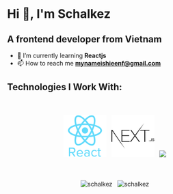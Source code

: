 # Hi 👋, I'm Schalkez
## A frontend developer from Vietnam

- 🌱 I’m currently learning **Reactjs**
- 📫 How to reach me **mynameishieenf@gmail.com**

## Technologies I Work With:
<br>
<br>

<div align="center">
  <a href="https://reactjs.org/" target="_blank" rel="noreferrer"><img src="https://raw.githubusercontent.com/devicons/devicon/master/icons/react/react-original-wordmark.svg" height="100" /></a>
  &nbsp;
  <a href="https://nextjs.org/" target="_blank" rel="noreferrer"><img src="https://raw.githubusercontent.com/devicons/devicon/master/icons/nextjs/nextjs-original-wordmark.svg" height="100" /></a>
  &nbsp;
  <a href="https://nestjs.com/" target="_blank" rel="noreferrer"><img src="https://nestjs.com/img/logo_text.svg" height="100" /></a>
</div>

<br>
<br>
<br>

<div align="center">
  <span><img src="https://github-readme-stats.vercel.app/api/top-langs?username=schalkez&show_icons=true&locale=en&layout=compact" alt="schalkez" /></span>
  &nbsp;
  <span><img src="https://github-readme-stats.vercel.app/api?username=schalkez&show_icons=true&locale=en" alt="schalkez" /></span>
</div>

<!---
Nothing is true, everything is permitted.
忍
--->
